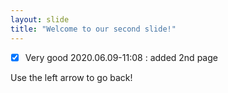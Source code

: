 ```yaml
---
layout: slide
title: "Welcome to our second slide!"
---
```

- [x] Very good
2020.06.09-11:08 : added 2nd page

Use the left arrow to go back!
